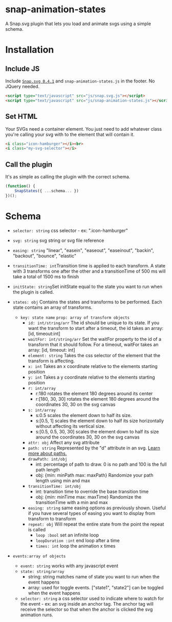 # snap-animation-states
A Snap.svg plugin that lets you load and animate svgs using a simple schema.

# Installation

## Include JS

Include [`Snap.svg 0.4.1`](https://cdnjs.com/libraries/snap.svg/0.4.1) and `snap-animation-states.js` in the footer. No JQuery needed.

``` html
<script type="text/javascript" src="js/snap.svg.js"></script>
<script type="text/javascript" src="js/snap-animation-states.js"></script>
```

## Set HTML

Your SVGs need a container element. You just need to add whatever class you're calling your svg with to the element that will contain it.

``` html
<i class="icon-hamburger"></i><br> 
<i class="my-svg-selector"></i>    
```
				
## Call the plugin
				
It's as simple as calling the plugin with the correct schema.
```js
(function() {    
	SnapStates({ ...schema... })
})();
```
# Schema

* `selector: string` css selector - ex: ".icon-hamburger"
* `svg: string` svg string or svg file reference
* `easing: string` "linear", "easein", "easeout", "easeinout", "backin", "backout", "bounce", "elastic"
* `transitionTime: int`Transition time is applied to each transform.  A state with 3 transforms one after the other and a transitionTime of 500 ms will take a total of 1500 ms to finish
* `initState: string`Set initState equal to the state you want to run when the plugin is called.
* `states: obj` Contains the states and transforms to be performed.  Each state contains an array of transforms.
	- `key: state name` `prop: array of transform objects`
		* `id: int/string/arr` The id should be unique to its state. If you want the transform to start after a timeout, the id takes an array: [id, timeout:int]
		* `waitFor: int/string/arr` Set the waitFor property to the id of a transform that it should follow.  For a timeout, waitFor takes an array: [id, timeout: int]
		* `element: string` Takes the css selector of the element that the transform is affecting.
		* `x: int` Takes an x coordinate relative to the elements starting position
		* `y: int` Takes a y coordinate relative to the elements starting position
		* `r: int/array`
			- r:180 rotates the element 180 degrees around its center
			- r:[180, 30, 30] rotates the element 180 degrees around the coordinates 30, 30 on the svg canvas
		* `s: int/array`
			- s:0.5 scales the element down to half its size.
			- s:[0.5, 1] scales the element down to half its size horizontally without affecting its vertical size.
			- s:[0.5, 0.5, 30, 30] scales the element down to half its size around the coordinates 30, 30 on the svg canvas
		* `attr: obj` Affect any svg attribute			
		* `path: string` Represented by the "d" attribute in an svg. [Learn more about paths.](https://developer.mozilla.org/en-US/docs/Web/SVG/Tutorial/Paths)
		* `drawPath: int/obj`
			- int: percentage of path to draw. 0 is no path and 100 is the full path length
			- obj: {min: minPath max: maxPath} Randomize your path length using min and max
		* `transitionTime: int/obj`
			- int: transition time to override the base transition time
			- obj: {min: minTime max: maxTime}  Randomize the transitionTime with a min and max
		* `easing: string` same easing options as previously shown.  Useful if you have several types of easing you want to display from transform to transform					
		* `repeat: obj` Will repeat the entire state from the point the repeat is called
			- `loop :bool` set an infinite loop
			- `loopDuration :int` end loop after a time
			- `times: int` loop the animation x times
	
* `events:array of objects`
	- `event: string` works with any javascript event
	- `state: string/array`
		* string: string matches name of state you want to run when the event happens
		* array: used for toggle events. ["state1", "state2"] can be toggled when the event happens
	- `selector: string` a css selector used to indicate where to watch for the event - ex: an svg inside an anchor tag.  The anchor tag will receive the selector so that when the anchor is clicked the svg animation runs.
